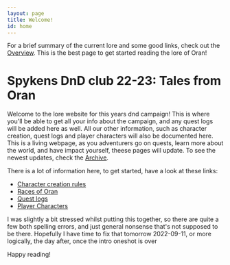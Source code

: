 ```yaml
---
layout: page
title: Welcome!
id: home
---
```


<section class="callout">
	For a brief summary of the current lore and some good links, check out the <a href="/welcome-to-Oran.html" class="internal-link">Overview</a>. This is the best page to get started reading the lore of Oran!
</section>

# Spykens DnD club 22-23: Tales from Oran
Welcome to the lore website for this years dnd campaign!
This is where you'll be able to get all your info about the campaign, and any quest logs will be added here as well. All our other information, such as character creation, quest logs and player characters will also be documented here. This is a living webpage, as you adventurers go on quests, learn more about the world, and have impact yourself, theese pages will update. To see the newest updates, check the <a class="internal-link" href="archive.html">Archive</a>.

There is a lot of information here, to get started, have a look at these links:
- <a href="/character-creation-rules.html" class="internal-link"> Character creation rules </a>
- <a href="/races-of-Oran.html" class="internal-link"> Races of Oran</a>
- <a href="/quest-logs.html" class="internal-link"> Quest logs </a>
- <a href="/player-characters.html" class="internal-link"> Player Characters </a>


I was slightly a bit stressed whilst putting this together, so there are quite a few both spelling errors, and just general nonsense that's not supposed to be there. Hopefully I have time to fix that tomorrow 2022-09-11, or more logically, the day after, once the intro oneshot is over

Happy reading!
